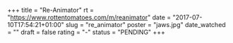 +++
title = "Re-Animator"
rt = "https://www.rottentomatoes.com/m/reanimator"
date = "2017-07-10T17:54:21+01:00"
slug = "re_animator"
poster = "jaws.jpg"
date_watched = ""
draft = false
rating = "-"
status = "PENDING"
+++